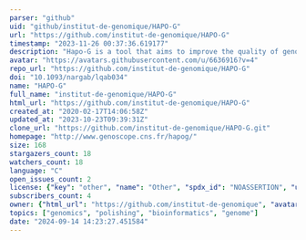 ```yaml
---
parser: "github"
uid: "github/institut-de-genomique/HAPO-G"
url: "https://github.com/institut-de-genomique/HAPO-G"
timestamp: "2023-11-26 00:37:36.619177"
description: "Hapo-G is a tool that aims to improve the quality of genome assemblies by polishing the consensus with accurate reads."
avatar: "https://avatars.githubusercontent.com/u/6636916?v=4"
repo_url: "https://github.com/institut-de-genomique/HAPO-G"
doi: "10.1093/nargab/lqab034"
name: "HAPO-G"
full_name: "institut-de-genomique/HAPO-G"
html_url: "https://github.com/institut-de-genomique/HAPO-G"
created_at: "2020-02-17T14:06:58Z"
updated_at: "2023-10-23T09:39:31Z"
clone_url: "https://github.com/institut-de-genomique/HAPO-G.git"
homepage: "http://www.genoscope.cns.fr/hapog/"
size: 168
stargazers_count: 18
watchers_count: 18
language: "C"
open_issues_count: 2
license: {"key": "other", "name": "Other", "spdx_id": "NOASSERTION", "url": null, "node_id": "MDc6TGljZW5zZTA="}
subscribers_count: 4
owner: {"html_url": "https://github.com/institut-de-genomique", "avatar_url": "https://avatars.githubusercontent.com/u/6636916?v=4", "login": "institut-de-genomique", "type": "Organization"}
topics: ["genomics", "polishing", "bioinformatics", "genome"]
date: "2024-09-14 14:23:27.451584"
---
```

